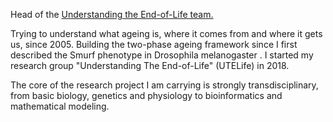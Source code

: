 Head of the <a href = "https://michaelrera.github.io/" target="_blank">Understanding the End-of-Life team.</a>

<p>Trying to understand what ageing is, where it comes from and where it gets us, since 2005. Building the two-phase ageing framework since I first described the Smurf phenotype in Drosophila melanogaster . I started my research group "Understanding The End-of-Life" (UTELife) in 2018.

<p>The core of the research project I am carrying is strongly transdisciplinary, from basic biology, genetics and physiology to bioinformatics and mathematical modeling.

